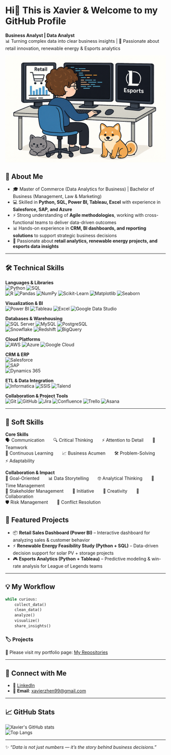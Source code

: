 # Hi👋 This is Xavier & Welcome to my GitHub Profile

**Business Analyst | Data Analyst**  
📊 Turning complex data into clear business insights | 🌱 Passionate about retail innovation, renewable energy & Esports analytics 

<p align="center">
  <img src="./me.png" alt="me" width="600"/>
</p>

## 🔎 About Me
- 🎓 Master of Commerce (Data Analytics for Business) | Bachelor of Business (Management, Law & Marketing)  
- 💻 Skilled in **Python, SQL, Power BI, Tableau, Excel** with experience in **Salesforce, SAP, and Azure**  
- ⚡ Strong understanding of **Agile methodologies**, working with cross-functional teams to deliver data-driven outcomes  
- 📊 Hands-on experience in **CRM, BI dashboards, and reporting solutions** to support strategic business decisions  
- 🌱 Passionate about **retail analytics, renewable energy projects, and esports data insights**

  
---

## 🛠 Technical Skills


**Languages & Libraries**  
![Python](https://img.shields.io/badge/Python-3776AB?logo=python&logoColor=white) 
![SQL](https://img.shields.io/badge/SQL-003B57?logo=postgresql&logoColor=white)  
![R](https://img.shields.io/badge/R-276DC3?logo=r&logoColor=white) 
![Pandas](https://img.shields.io/badge/Pandas-150458?logo=pandas&logoColor=white) 
![NumPy](https://img.shields.io/badge/Numpy-013243?logo=numpy&logoColor=white) 
![Scikit-Learn](https://img.shields.io/badge/Scikit--Learn-F7931E?logo=scikitlearn&logoColor=white) 
![Matplotlib](https://img.shields.io/badge/Matplotlib-11557c?logo=plotly&logoColor=white) 
![Seaborn](https://img.shields.io/badge/Seaborn-268bd2?logoColor=white)

**Visualization & BI**  
![Power BI](https://img.shields.io/badge/PowerBI-F2C811?logo=powerbi&logoColor=black) 
![Tableau](https://img.shields.io/badge/Tableau-E97627?logo=tableau&logoColor=white) 
![Excel](https://img.shields.io/badge/Excel-217346?logo=microsoft-excel&logoColor=white) 
![Google Data Studio](https://img.shields.io/badge/Data%20Studio-4285F4?logo=googlestreetview&logoColor=white)

**Databases & Warehousing**  
![SQL Server](https://img.shields.io/badge/SQL%20Server-CC2927?logo=microsoft-sql-server&logoColor=white) 
![MySQL](https://img.shields.io/badge/MySQL-4479A1?logo=mysql&logoColor=white) 
![PostgreSQL](https://img.shields.io/badge/PostgreSQL-336791?logo=postgresql&logoColor=white)  
![Snowflake](https://img.shields.io/badge/Snowflake-29B5E8?logo=snowflake&logoColor=white) 
![Redshift](https://img.shields.io/badge/Amazon%20Redshift-8C4FFF?logo=amazon-aws&logoColor=white) 
![BigQuery](https://img.shields.io/badge/BigQuery-669DF6?logo=googlecloud&logoColor=white)  

**Cloud Platforms**  
![AWS](https://img.shields.io/badge/AWS-232F3E?logo=amazon-aws&logoColor=white) 
![Azure](https://img.shields.io/badge/Azure-0078D4?logo=microsoft-azure&logoColor=white) 
![Google Cloud](https://img.shields.io/badge/Google%20Cloud-4285F4?logo=google-cloud&logoColor=white)

**CRM & ERP**  
![Salesforce](https://img.shields.io/badge/Salesforce-00A1E0?logo=salesforce&logoColor=white)  
![SAP](https://img.shields.io/badge/SAP-0FAAFF?logo=sap&logoColor=white)  
![Dynamics 365](https://img.shields.io/badge/Dynamics%20365-0078D4?logo=microsoft&logoColor=white)

**ETL & Data Integration**  
![Informatica](https://img.shields.io/badge/Informatica-F16622?logoColor=white) 
![SSIS](https://img.shields.io/badge/SSIS-CC2927?logo=microsoft-sql-server&logoColor=white) 
![Talend](https://img.shields.io/badge/Talend-FF6D70?logoColor=white)

**Collaboration & Project Tools**  
![Git](https://img.shields.io/badge/Git-F05032?logo=git&logoColor=white) 
![GitHub](https://img.shields.io/badge/GitHub-181717?logo=github&logoColor=white) 
![Jira](https://img.shields.io/badge/Jira-0052CC?logo=jira&logoColor=white) 
![Confluence](https://img.shields.io/badge/Confluence-172B4D?logo=confluence&logoColor=white) 
![Trello](https://img.shields.io/badge/Trello-0052CC?logo=trello&logoColor=white) 
![Asana](https://img.shields.io/badge/Asana-F06A6A?logo=asana&logoColor=white)

---

## 🤹 Soft Skills

**Core Skills**  
🗣 Communication  🔍 Critical Thinking  ⚡ Attention to Detail  🤝 Teamwork  
🌱 Continuous Learning  📈 Business Acumen  🛠 Problem-Solving  ⚡ Adaptability  

**Collaboration & Impact**  
🎯 Goal-Oriented  📊 Data Storytelling  🤓 Analytical Thinking  📅 Time Management  
🧩 Stakeholder Management  🚀 Initiative  🎨 Creativity  🤲 Collaboration  
🛡️ Risk Management  🔧 Conflict Resolution


## 🚀 Featured Projects
- 📦 **Retail Sales Dashboard (Power BI)** – Interactive dashboard for analyzing sales & customer behavior  
- ⚡ **Renewable Energy Feasibility Study (Python + SQL)** – Data-driven decision support for solar PV + storage projects  
- 🎮 **Esports Analytics (Python + Tableau)** – Predictive modeling & win-rate analysis for League of Legends teams  

---
## 💡 My Workflow
```python
while curious:
    collect_data()
    clean_data()
    analyze()
    visualize()
    share_insights()
```

<h3>🏷️ Projects</h3>

📂 Please visit my portfolio page: [My Repositories](https://github.com/XavierZhen?tab=repositories)  

---


## 🤝 Connect with Me
- 💼 [LinkedIn](https://www.linkedin.com/in/xavier-zhen-b20b70266/)  
- 📧 **Email**: xavierzhen99@gmail.com  

---
## 📈 GitHub Stats
![Xavier's GitHub stats](https://github-readme-stats.vercel.app/api?username=XavierZhen&show_icons=true&theme=radical)  
![Top Langs](https://github-readme-stats.vercel.app/api/top-langs/?username=XavierZhen&layout=compact&theme=radical)

---

✨ *“Data is not just numbers — it’s the story behind business decisions.”*
